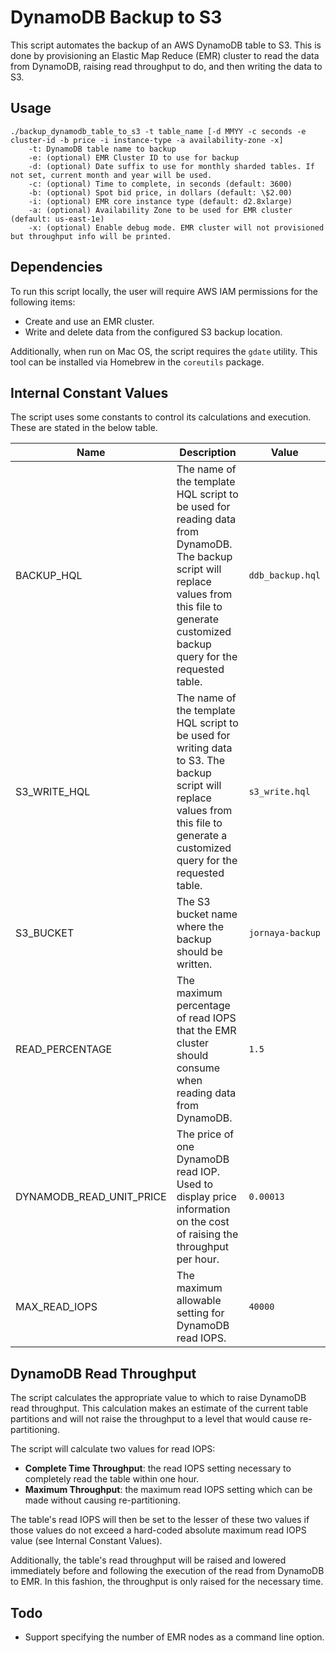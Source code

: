 # DynamoDB Backup to S3

This script automates the backup of an AWS DynamoDB table to S3. This is done
by provisioning an Elastic Map Reduce (EMR) cluster to read the data from DynamoDB,
raising read throughput to do, and then writing the data to S3.

## Usage

```
./backup_dynamodb_table_to_s3 -t table_name [-d MMYY -c seconds -e cluster-id -b price -i instance-type -a availability-zone -x] 
    -t: DynamoDB table name to backup
    -e: (optional) EMR Cluster ID to use for backup
    -d: (optional) Date suffix to use for monthly sharded tables. If not set, current month and year will be used.
    -c: (optional) Time to complete, in seconds (default: 3600)
    -b: (optional) Spot bid price, in dollars (default: \$2.00)
    -i: (optional) EMR core instance type (default: d2.8xlarge)
    -a: (optional) Availability Zone to be used for EMR cluster (default: us-east-1e)
    -x: (optional) Enable debug mode. EMR cluster will not provisioned but throughput info will be printed.
```

## Dependencies

To run this script locally, the user will require AWS IAM permissions for the following items:

* Create and use an EMR cluster.
* Write and delete data from the configured S3 backup location.

Additionally, when run on Mac OS, the script requires the `gdate`
utility. This tool can be installed via Homebrew in the `coreutils` package.

## Internal Constant Values

The script uses some constants to control its calculations and execution. These are stated in the below table.

| Name | Description | Value |
| ---- | ----------- | ----- |
| BACKUP_HQL | The name of the template HQL script to be used for reading data from DynamoDB. The backup script will replace values from this file to generate customized backup query for the requested table. | `ddb_backup.hql` |
| S3_WRITE_HQL | The name of the template HQL script to be used for writing data to S3. The backup script will replace values from this file to generate a customized query for the requested table. | `s3_write.hql` |
| S3_BUCKET | The S3 bucket name where the backup should be written. | `jornaya-backup` |
| READ_PERCENTAGE | The maximum percentage of read IOPS that the EMR cluster should consume when reading data from DynamoDB. | `1.5` |
| DYNAMODB_READ_UNIT_PRICE | The price of one DynamoDB read IOP. Used to display price information on the cost of raising the throughput per hour. | `0.00013` |
| MAX_READ_IOPS | The maximum allowable setting for DynamoDB read IOPS. | `40000` |

## DynamoDB Read Throughput

The script calculates the appropriate value to which to raise DynamoDB read throughput. This calculation makes an estimate of the current table partitions and will not raise the throughput to a level that would cause re-partitioning.

The script will calculate two values for read IOPS:

* __Complete Time Throughput__: the read IOPS setting necessary to completely read the table within one hour.
* __Maximum Throughput__: the maximum read IOPS setting which can be made without causing re-partitioning.

The table's read IOPS will then be set to the lesser of these two values if those values do not exceed a hard-coded absolute maximum read IOPS value (see Internal Constant Values).

Additionally, the table's read throughput will be raised and lowered immediately before and following the execution of the read from DynamoDB to EMR. In this fashion, the throughput is only raised for the necessary time.

## Todo

* Support specifying the number of EMR nodes as a command line option.
